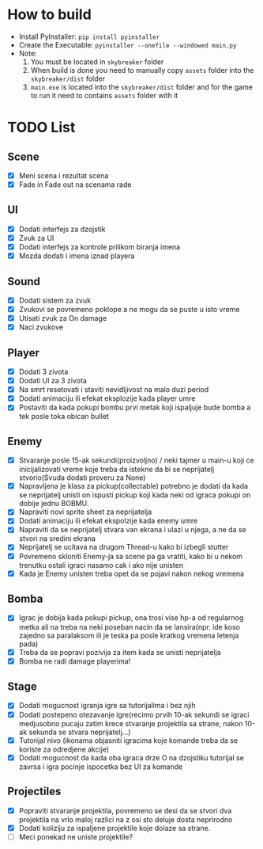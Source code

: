 # How to build

- Install PyInstaller: `pip install pyinstaller`
- Create the Executable: `pyinstaller --onefile --windowed main.py`
- Note:
    1. You must be located in `skybreaker` folder 
    2. When build is done you need to manually copy `assets` folder into the `skybreaker/dist` folder
    3. `main.exe` is located into the `skybreaker/dist` folder and for the game to run it need to contains `assets` folder with it

# TODO List

## Scene
- [x] Meni scena i rezultat scena
- [x] Fade in Fade out na scenama rade

## UI
- [x] Dodati interfejs za dzojstik
- [x] Zvuk za UI
- [x] Dodati interfejs za kontrole prilikom biranja imena
- [x] Mozda dodati i imena iznad playera

## Sound
- [x] Dodati sistem za zvuk
- [x] Zvukovi se povremeno poklope a ne mogu da se puste u isto vreme
- [x] Utisati zvuk za On damage
- [x] Naci zvukove 

## Player
- [x] Dodati 3 zivota
- [x] Dodati UI za 3 zivota 
- [x] Na smrt resetovati i staviti nevidljivost na malo duzi period 
- [x] Dodati animaciju ili efekat eksplozije kada player umre
- [x] Postaviti da kada pokupi bombu prvi metak koji ispaljuje bude bomba a tek posle toka obican bullet

## Enemy
- [x] Stvaranje posle 15-ak sekundi(proizvoljno) / neki tajmer u main-u koji ce inicijalizovati vreme koje treba da istekne da bi se neprijatelj stvorio(Svuda dodati proveru za None)
- [x] Napravljena je klasa za pickup(collectable) potrebno je dodati da kada se neprijatelj unisti on ispusti pickup koji kada neki od igraca pokupi on dobije jednu BOBMU.
- [x] Napraviti novi sprite sheet za neprijatelja
- [x] Dodati animaciju ili efekat ekspolzije kada enemy umre
- [x] Napraviti da se neprijatelj stvara van ekrana i ulazi u njega, a ne da se stvori na sredini ekrana
- [x] Neprijatelj se ucitava na drugom Thread-u kako bi izbegli stutter
- [x] Povremeno skloniti Enemy-ja sa scene pa ga vratiti, kako bi u nekom trenutku ostali igraci nasamo cak i ako nije unisten
- [x] Kada je Enemy unisten treba opet da se pojavi nakon nekog vremena

## Bomba
- [x] Igrac je dobija kada pokupi pickup, ona trosi vise hp-a od regularnog metka ali na treba na neki poseban nacin da se lansira(npr. ide koso zajedno sa paralaksom ili je teska pa posle kratkog vremena letenja pada)
- [x] Treba da se popravi pozivija za item kada se unisti neprijatelja
- [x] Bomba ne radi damage playerima!

## Stage
- [x] Dodati mogucnost igranja igre sa tutorijalima i bez njih
- [x] Dodati postepeno otezavanje igre(recimo prvih 10-ak sekundi se igraci medjusobno pucaju zatim krece stvaranje projektila sa strane, nakon 10-ak sekunda se stvara neprijatelj...)
- [x] Tutorijal nivo (ikonama objasniti igracima koje komande treba da se koriste za odredjene akcije)
- [x] Dodati mogucnost da kada oba igraca drze O na dzojstiku tutorijal se zavrsa i igra pocinje ispocetka bez UI za komande

## Projectiles
- [x] Popraviti stvaranje projektila, povremeno se desi da se stvori dva projektila na vrlo maloj razlici na z osi sto deluje dosta neprirodno
- [x] Dodati koliziju za ispaljene projektile koje dolaze sa strane.
- [ ] Meci ponekad ne uniste projektile?